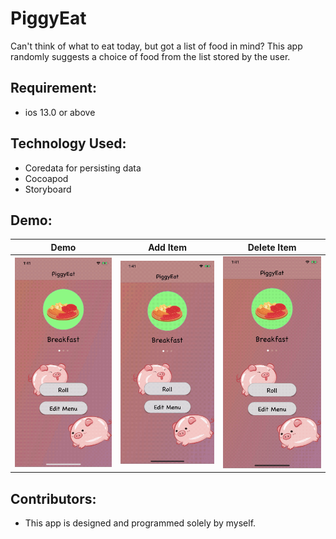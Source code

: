# PiggyEat
Can't think of what to eat today, but got a list of food in mind?
This app randomly suggests a choice of food from the list stored by the user.

## Requirement:
* ios 13.0 or above

## Technology Used:
* Coredata for persisting data
* Cocoapod
* Storyboard

## Demo:

Demo | Add Item | Delete Item
:-------------------------:|:-------------------------:|:-------------------------:
![pic](/Demo/Demo1.gif)  |  ![](/Demo/Demo2.gif) | ![](/Demo/Demo3.gif)


## Contributors:
* This app is designed and programmed solely by myself.
